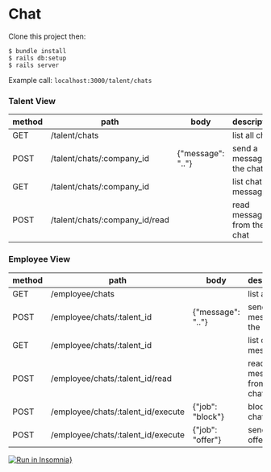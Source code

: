 # Chat

Clone this project then:  

```
$ bundle install
$ rails db:setup
$ rails server
```

Example call: `localhost:3000/talent/chats`  

### Talent View
| method | path                           | body              | description                 |
|--------|--------------------------------|-------------------|-----------------------------|
| GET    | /talent/chats                  |                   | list all chats              |
| POST   | /talent/chats/:company_id      | {"message": ".."} | send a message to the chat  |
| GET    | /talent/chats/:company_id      |                   | list chat messages          |
| POST   | /talent/chats/:company_id/read |                   | read messages from the chat |


### Employee View
| method | path                               | body              | description                 |
|--------|------------------------------------|-------------------|-----------------------------|
| GET    | /employee/chats                    |                   | list all chats              |
| POST   | /employee/chats/:talent_id         | {"message": ".."} | send a message to the chat  |
| GET    | /employee/chats/:talent_id         |                   | list chat messages          |
| POST   | /employee/chats/:talent_id/read    |                   | read messages from the chat |
| POST   | /employee/chats/:talent_id/execute | {"job": "block"}  | block a chat                |
| POST   | /employee/chats/:talent_id/execute | {"job": "offer"}  | send an offer               |

[![Run in Insomnia}](https://insomnia.rest/images/run.svg)](https://insomnia.rest/run/?label=Chat%20API&uri=https%3A%2F%2Fraw.githubusercontent.com%2Femanuelhfarias%2Fchat%2Fmaster%2Frequests.json%3Ftoken%3DAATJ7MLCBRGGQAJF5AUOLCK72H6SG)
